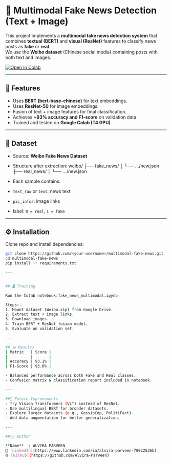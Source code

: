 # 📰 Multimodal Fake News Detection (Text + Image)

This project implements a **multimodal fake news detection system** that combines **textual (BERT)** and **visual (ResNet)** features to classify news posts as **fake** or **real**.  
We use the **Weibo dataset** (Chinese social media) containing posts with both text and images.

[![Open In Colab](https://colab.research.google.com/assets/colab-badge.svg)](https://colab.research.google.com/github/Alvira-Parveen/multimodal-fake-news-/blob/main/fake_news_multimodal.ipynb)

---

## 🚀 Features
- Uses **BERT (bert-base-chinese)** for text embeddings.  
- Uses **ResNet-50** for image embeddings.  
- Fusion of text + image features for final classification.  
- Achieves **~93% accuracy and F1-score** on validation data.  
- Trained and tested on **Google Colab (T4 GPU)**.  

---

## 📂 Dataset
- Source: **Weibo Fake News Dataset**  
- Structure after extraction:
weibo/
├── fake_news/
│ └── .../new.json
├── real_news/
│ └── .../new.json


- Each sample contains:
- `text_raw` or `text`: news text  
- `pic_infos`: image links  
- label: `0 = real`, `1 = fake`

---

## ⚙️ Installation
Clone repo and install dependencies:
```bash
git clone https://github.com/<your-username>/multimodal-fake-news.git
cd multimodal-fake-news
pip install -r requirements.txt

---


## 🖥️ Training

Run the Colab notebook:fake_news_multimodal.ipynb

Steps:-
1. Mount dataset (Weibo.zip) from Google Drive.
2. Extract text + image links.
3. Download images.
4. Train BERT + ResNet fusion model.
5. Evaluate on validation set.

---

## 📊 Results
| Metric   | Score |
| -------- | ----- |
| Accuracy | 93.1% |
| F1-Score | 93.0% |

- Balanced performance across both Fake and Real classes.
- Confusion matrix & classification report included in notebook.

---

##📌 Future Improvements
- Try Vision Transformers (ViT) instead of ResNet.
- Use multilingual BERT for broader datasets.
- Explore larger datasets (e.g., GossipCop, PolitiFact).
- Add data augmentation for better generalization.

---

##👩‍💻 Author

**Name**  : ALVIRA PARVEEN  
🔗 [LinkedIn](https://www.linkedin.com/in/alvira-parveen-78022536b)  
🌐 [GitHub](https://github.com/Alvira-Parveen)
